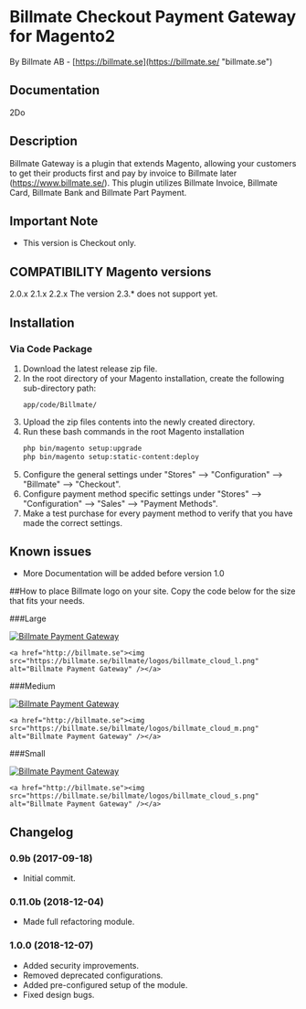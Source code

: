 # Billmate Checkout Payment Gateway for Magento2
By Billmate AB - [https://billmate.se](https://billmate.se/ "billmate.se")

## Documentation
2Do

## Description

Billmate Gateway is a plugin that extends Magento, allowing your customers to get their products first and pay by invoice to Billmate later (https://www.billmate.se/). This plugin utilizes Billmate Invoice, Billmate Card, Billmate Bank and Billmate Part Payment.

## Important Note
* This version is Checkout only.

## COMPATIBILITY Magento versions
2.0.x
2.1.x
2.2.x
The version 2.3.* does not support yet.
## Installation
### Via Code Package
1. Download the latest release zip file.
2. In the root directory of your Magento installation, create the following sub-directory path:  
	```
	app/code/Billmate/
	```
3. Upload the zip files contents into the newly created directory.
4. Run these bash commands in the root Magento installation
	```bash
	php bin/magento setup:upgrade
	php bin/magento setup:static-content:deploy
	```
5. Configure the general settings under "Stores" --> "Configuration" --> "Billmate" --> "Checkout". 
6. Configure payment method specific settings under "Stores" --> "Configuration" --> "Sales" --> "Payment Methods".
7. Make a test purchase for every payment method to verify that you have made the correct settings.

## Known issues
- More Documentation will be added before version 1.0

##How to place Billmate logo on your site.
Copy the code below for the size that fits your needs.

###Large

<a href="http://billmate.se"><img src="https://billmate.se/billmate/logos/billmate_cloud_l.png" alt="Billmate Payment Gateway" /></a>

`<a href="http://billmate.se"><img src="https://billmate.se/billmate/logos/billmate_cloud_l.png" alt="Billmate Payment Gateway" /></a>`

###Medium

<a href="http://billmate.se"><img src="https://billmate.se/billmate/logos/billmate_cloud_m.png" alt="Billmate Payment Gateway" /></a>

`<a href="http://billmate.se"><img src="https://billmate.se/billmate/logos/billmate_cloud_m.png" alt="Billmate Payment Gateway" /></a>`

###Small

<a href="http://billmate.se"><img src="https://billmate.se/billmate/logos/billmate_cloud_s.png" alt="Billmate Payment Gateway" /></a>

`<a href="http://billmate.se"><img src="https://billmate.se/billmate/logos/billmate_cloud_s.png" alt="Billmate Payment Gateway" /></a>`

## Changelog

### 0.9b (2017-09-18)
* Initial commit.
### 0.11.0b (2018-12-04)
* Made full refactoring module.
### 1.0.0 (2018-12-07)
* Added security improvements.
* Removed deprecated configurations.
* Added pre-configured setup of the module.
* Fixed design bugs.
